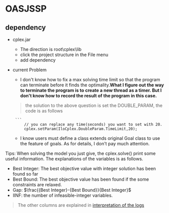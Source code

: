 # OASJSSP

## dependency
+ cplex.jar
    + The direction is root\cplex\lib
    + click the project structure in the File menu
    + add dependency
 + current Problem
    + I don't know how to fix a max solving time limit so that the program can terminate before it finds the optimality.**What I figure out the way to terminate the program is to create a new thread as a timer. But I don't know how to record the result of the program in this case.**
    > the solution to the above question is set the DOUBLE_PARAM, the code is as follows 
     
        ```
            // you can replace any time(seconds) you want to set with 20.
            cplex.setParam(IloCplex.DoubleParam.TimeLimit,20);
    
    + I know users must define a class extends original Goal class to use the feature of goals. As for details, I don't pay much attention.
 
 Tips: When solving the model you just give, the cplex.solve() print some useful information.
 The explanations of the variables is as follows.
 + Best Integer: The best objective value with integer solution has been found so far
 + Best Bound: The best objective value has been found if the some constraints are relaxed.
 + Gap: $\frac{{Best Integer}-{Best Bound}}{Best Integer}$
 + IINF: the number of infeasible-integer variables.
 > The other columns are explained in [interpretation of the logs](https://www.ibm.com/support/knowledgecenter/SSSA5P_12.7.0/ilog.odms.cplex.help/CPLEX/UsrMan/topics/discr_optim/mip/para/52_node_log.html)

 